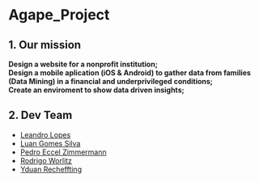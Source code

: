 # Agape_Project
## 1. Our mission
**Design a website for a nonprofit institution;**</br>
**Design a mobile aplication (iOS & Android) to gather data from families (Data Mining) in a financial and underprivileged conditions;**</br>
**Create an enviroment to show data driven insights;**

## 2. Dev Team
* [Leandro Lopes](https://github.com/LopesLeandro/)
* [Luan Gomes Silva](https://github.com/Luan2002/Luan2002)
* [Pedro Eccel Zimmermann](https://github.com/PedroZimmer)
* [Rodrigo Worlitz](https://none)
* [Yduan Recheffting](https://none)


